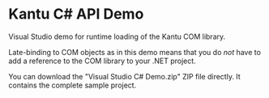 # Kantu C# API Demo

Visual Studio demo for runtime loading of the Kantu COM library. 

Late-binding to COM objects as in this demo means that you do *not*  have to add a reference to the COM library to your .NET project. 

You can download the "Visual Studio C# Demo.zip" ZIP file directly. It contains the complete sample project.
